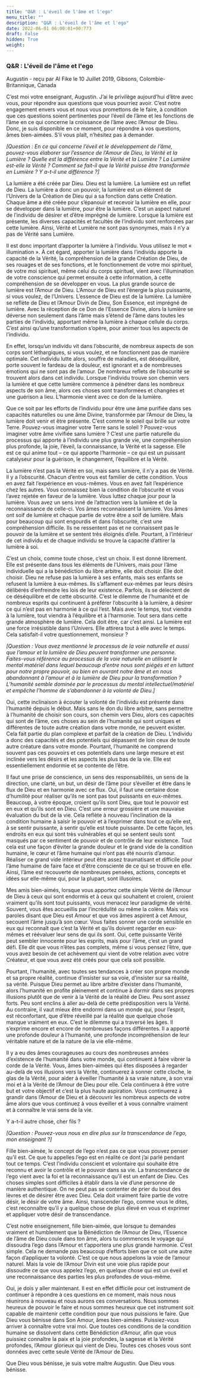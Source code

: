 ```yaml
---
title: "Q&R : L'éveil de l'âme et l'ego"
menu_title: ""
description: "Q&R : L'éveil de l'âme et l'ego"
date: 2022-06-01 06:00:01+00:773
draft: False
hidden: True
weight:
---
```

### Q&R : L'éveil de l'âme et l'ego

Augustin - reçu par Al Fike le 10 Juillet 2019, Gibsons, Colombie-Britannique, Canada

C’est moi votre enseignant, Augustin. J’ai le privilège aujourd’hui d’être avec vous, pour répondre aux questions que vous pourriez avoir. C’est notre engagement envers vous et nous vous promettons de le faire, à condition que ces questions soient pertinentes pour l’éveil de l’âme et les fonctions de l’âme en ce qui concerne la croissance de l’âme avec l’Amour de Dieu. Donc, je suis disponible en ce moment, pour répondre à vos questions, âmes bien-aimées. S’il vous plaît, n’hésitez pas à demander.

*[Question : En ce qui concerne l’éveil et le développement de l’âme, pouvez-vous élaborer sur l’essence de l’Amour de Dieu, la Vérité et la Lumière ? Quelle est la différence entre la Vérité et la Lumière ? La Lumière est-elle la Vérité ? Comment se fait-il que la Vérité puisse être transformée en Lumière ? Y a-t-il une différence ?]*

La lumière a été créée par Dieu. Dieu est la lumière. La lumière est un reflet de Dieu. La lumière a donc un pouvoir, la lumière est un élément de l’Univers de la Création de Dieu qui a sa fonction dans cette Création. Chaque âme a été créée pour s’épanouir et recevoir la lumière en elle, pour se développer dans la lumière, pour être la lumière. C’est un aspect naturel de l’individu de désirer et d’être imprégné de lumière. Lorsque la lumière est présente, les diverses capacités et facultés de l’individu sont renforcées par cette lumière. Ainsi, Vérité et Lumière ne sont pas synonymes, mais il n’y a pas de Vérité sans Lumière.

Il est donc important d’apporter la lumière à l’individu. Vous utilisez le mot « illumination ». À cet égard, apporter la lumière dans l’individu apporte la capacité de la Vérité, la compréhension de la grande Création de Dieu, de ses rouages et de ses fonctions, et le fonctionnement de votre moi spirituel, de votre moi spirituel, même celui du corps spirituel, vient avec l’illumination de votre conscience qui permet ensuite à cette information, à cette compréhension de se développer en vous. La plus grande source de lumière est l’Amour de Dieu. L’Amour de Dieu est l’énergie la plus puissante, si vous voulez, de l’Univers. L’essence de Dieu est de la lumière. La lumière se reflète de Dieu et l’Amour Divin de Dieu, Son Essence, est imprégné de lumière. Avec la réception de ce Don de l’Essence Divine, alors la lumière se déverse non seulement dans l’âme mais s’étend de l’âme dans toutes les parties de l’individu, apportant même la lumière à chaque cellule du corps. C’est ainsi qu’une transformation s’opère, pour animer tous les aspects de l’individu.

En effet, lorsqu’un individu vit dans l’obscurité, de nombreux aspects de son corps sont léthargiques, si vous voulez, et ne fonctionnent pas de manière optimale. Cet individu lutte alors, souffre de maladies, est déséquilibré, porte souvent le fardeau de la douleur, est ignorant et a de nombreuses émotions qui ne sont pas de l’amour. De nombreux reflets de l’obscurité se trouvent alors dans cet individu. Lorsque l’individu trouve son chemin vers la lumière et que cette lumière commence à pénétrer dans les nombreux aspects de son âme, alors ces choses sont transformées et changées et une guérison a lieu. L’harmonie vient avec ce don de la lumière.

Que ce soit par les efforts de l’individu pour être une âme purifiée dans ses capacités naturelles ou une âme Divine, transformée par l’Amour de Dieu, la lumière doit venir et être présente. C’est comme le soleil qui brille sur votre Terre. Pouvez-vous imaginer votre Terre sans le soleil ? Pouvez-vous imaginer votre âme vivifiée sans lumière ? C’est une partie naturelle du processus qui apporte à l’individu une plus grande vie, une compréhension plus profonde, la joie, l’éveil, la connaissance, la Vérité et la sagesse. Elle est ce qui anime tout – ce qui apporte l’harmonie – ce qui est un puissant catalyseur pour la guérison, le changement, l’équilibre et la Vérité.

La lumière n’est pas la Vérité en soi, mais sans lumière, il n’y a pas de Vérité. Il y a l’obscurité. Chacun d’entre vous est familier de cette condition. Vous en avez fait l’expérience en vous-mêmes. Vous en avez fait l’expérience chez les autres. Vous connaissez bien la condition de l’obscurité et vous l’avez rejetée en faveur de la lumière. Vous luttez chaque jour pour la lumière. Vous avez un sens inné de l’attraction vers la lumière et de la reconnaissance de celle-ci. Vos âmes reconnaissent la lumière. Vos âmes ont soif de lumière et chaque partie de votre être a soif de lumière. Mais pour beaucoup qui sont engourdis et dans l’obscurité, c’est une compréhension difficile. Ils ne ressentent pas et ne connaissent pas le pouvoir de la lumière et se sentent très éloignés d’elle. Pourtant, à l’intérieur de cet individu et de chaque individu se trouve la capacité d’attirer la lumière à soi.

C’est un choix, comme toute chose, c’est un choix. Il est donné librement. Elle est présente dans tous les éléments de l’Univers, mais pour l’âme individuelle qui a la bénédiction du libre arbitre, elle doit choisir. Elle doit choisir. Dieu ne refuse pas la lumière à ses enfants, mais ses enfants se refusent la lumière à eux-mêmes. Ils s’affament eux-mêmes par leurs désirs délibérés d’enfreindre les lois de leur existence. Parfois, ils se délectent de ce déséquilibre et de cette obscurité. C’est le dilemme de l’humanité et de nombreux esprits qui continuent à préférer l’obscurité à la lumière, à désirer ce qui n’est pas en harmonie à ce qui l’est. Mais avec le temps, tout viendra à la lumière, tout viendra à l’équilibre et à l’harmonie. Tout sera dans cette grande atmosphère de lumière. Cela doit être, car c’est ainsi. La lumière est une force irrésistible dans l’Univers. Elle attirera tout à elle avec le temps. Cela satisfait-il votre questionnement, monsieur ?

*[Question : Vous avez mentionné le processus de la voie naturelle et aussi que l’amour et la lumière de Dieu peuvent transformer une personne. Faites-vous référence au processus de la voie naturelle en utilisant le mental matériel dans lequel beaucoup d’entre nous sont piégés et en luttant pour notre propre pouvoir, ou bien en ouvrant notre âme et en nous abandonnant à l’amour et à la lumière de Dieu pour la transformation ? L’humanité semble dominée par le processus du mental intellectuel/matériel et empêche l’homme de s’abandonner à la volonté de Dieu.]*

Oui, cette inclinaison à écouter la volonté de l’individu est présente dans l’humanité depuis le début. Mais sans le don du libre arbitre, sans permettre à l’humanité de choisir son cours, son chemin vers Dieu, alors ces capacités qui sont de l’âme, ces choses au sein de l’humanité qui sont uniques et différentes de toute autre création dans votre monde, ne peuvent exister. Cela fait partie du plan complexe et parfait de la création de Dieu. L’individu a donc des capacités et des potentiels qui dépassent de loin ceux de toute autre créature dans votre monde. Pourtant, l’humanité ne comprend souvent pas ces pouvoirs et ces potentiels dans une large mesure et est inclinée vers les désirs et les aspects les plus bas de la vie. Elle est essentiellement endormie et se contente de l’être.

Il faut une prise de conscience, un sens des responsabilités, un sens de la direction, une clarté, un but, un désir de l’âme pour s’éveiller et être dans le flux de Dieu et en harmonie avec ce flux. Oui, il faut une certaine dose d’humilité pour réaliser qu’ils ne sont pas tout puissants en eux-mêmes. Beaucoup, à votre époque, croient qu’ils sont Dieu, que tout le pouvoir est en eux et qu’ils sont en Dieu. C’est une erreur grossière et une mauvaise évaluation du but de la vie. Cela reflète à nouveau l’inclination de la condition humaine à saisir le pouvoir et à l’exprimer dans tout ce qu’elle est, à se sentir puissante, à sentir qu’elle est toute puissante. De cette façon, les endroits en eux qui sont très vulnérables et qui se sentent seuls sont masqués par ce sentiment de pouvoir et de contrôle de leur existence. Tout cela est une façon d’éviter la grande douleur et le grand vide de la condition humaine, le cœur et l’âme humaine qui n’ont pas été nourris d’amour. Réaliser ce grand vide intérieur peut être assez traumatisant et difficile pour l’âme humaine de faire face et d’être consciente de ce qui se trouve en elle. Ainsi, l’âme est recouverte de nombreuses pensées, actions, concepts et idées sur elle-même qui, pour la plupart, sont illusoires.

Mes amis bien-aimés, lorsque vous apportez cette simple Vérité de l’Amour de Dieu à ceux qui sont endormis et à ceux qui souhaitent et croient, croient vraiment qu’ils sont tout puissants, vous menacez leur paradigme de vérité. Souvent, vous êtes accueillis par l’incrédulité ou même la colère. Mais vos paroles disant que Dieu est Amour et que vos âmes aspirent à cet Amour, secouent l’âme jusqu’à son cœur. Vous faites sonner une corde sensible en eux qui reconnaît que c’est la Vérité et qu’ils doivent regarder en eux-mêmes et réévaluer leur sens de qui ils sont. Oui, cette puissante Vérité peut sembler innocente pour les esprits, mais pour l’âme, c’est un grand défi. Elle dit que vous n’êtes pas complets, même si vous pensez l’être, que vous avez besoin de cet achèvement qui vient de votre relation avec votre Créateur, et que vous avez été créés pour que cela soit possible.

Pourtant, l’humanité, avec toutes ses tendances à créer son propre monde et sa propre réalité, continue d’insister sur sa voie, d’insister sur sa réalité, sa vérité. Puisque Dieu permet au libre arbitre d’exister dans l’humanité, alors l’humanité en profite pleinement et continue à dormir dans ses propres illusions plutôt que de venir à la Vérité de la réalité de Dieu. Peu sont assez forts. Peu sont enclins à aller au-delà de cette prédisposition vers la Vérité. Au contraire, il vaut mieux être endormi dans un monde qui, pour l’esprit, est réconfortant, que d’être réveillé par la réalité que quelque chose manque vraiment en eux. C’est le dilemme qui a traversé les âges. Il s’exprime encore et encore de nombreuses façons différentes. Il a apporté une profonde douleur à l’humanité, une profonde incompréhension de leur véritable nature et de la nature de la vie elle-même.

Il y a eu des âmes courageuses au cours des nombreuses années d’existence de l’humanité dans votre monde, qui continuent à faire vibrer la corde de la Vérité. Vous, âmes bien-aimées qui êtes disposées à regarder au-delà de vos illusions vers la Vérité, continuerez à sonner cette cloche, le glas de la Vérité, pour aider à éveiller l’humanité à sa vraie nature, à son vrai moi et à la Vérité de l’Amour de Dieu pour elle. Cela continuera à être votre but et votre objectif et c’est la plus haute aspiration. Vous continuerez à grandir dans l’Amour de Dieu et à découvrir les nombreux aspects de votre âme alors que vous continuez à vous éveiller et à vous connaître vraiment et à connaître le vrai sens de la vie.

Y a-t-il autre chose, cher fils ?

*[Question : Pouvez-vous nous en dire plus sur la transcendance de l’ego, mon enseignant ?]*

Fille bien-aimée, le concept de l’ego n’est pas ce que vous pouvez penser qu’il est. Ce que tu appelles l’ego est en réalité ce dont j’ai parlé pendant tout ce temps. C’est l’individu conscient et volontaire qui souhaite être reconnu et avoir le contrôle et le pouvoir dans sa vie. La transcendance de l’ego vient avec la foi et la reconnaissance qu’il est un enfant de Dieu. Ces choses simples sont difficiles à établir dans la vie d’une personne de manière authentique. On ne peut pas se contenter de prier du bout des lèvres et de désirer être avec Dieu. Cela doit vraiment faire partie de votre désir, le désir de votre âme. Ainsi, transcender l’ego, comme vous le dites, c’est reconnaître qu’il y a quelque chose de plus élevé en vous et exprimer et appliquer votre désir de transcendance.

C’est notre enseignement, fille bien-aimée, que lorsque tu demandes vraiment et humblement que la Bénédiction de l’Amour de Dieu, l’Essence de l’âme de Dieu coule dans ton âme, alors tu commences le voyage qui dissoudra l’ego dans l’Amour et t’apportera une plus grande harmonie. C’est simple. Cela ne demande pas beaucoup d’efforts bien que ce soit une autre façon d’appliquer ta volonté. C’est ce que nous appelons la voie de l’amour naturel. Mais la voie de l’Amour Divin est une voie plus rapide pour dissoudre ce que vous appelez l’ego, en quelque chose qui est un éveil et une reconnaissance des parties les plus profondes de vous-même.

Oui, je dois y aller maintenant. Il est en effet difficile pour cet instrument de continuer à répondre à ces questions en ce moment, mais nous nous réunirons à nouveau et nous aurons ces conversations. Nous sommes heureux de pouvoir le faire et nous sommes heureux que cet instrument soit capable de maintenir cette condition pour que nous puissions le faire. Que Dieu vous bénisse dans Son Amour, âmes bien-aimées. Puissiez-vous arriver à connaître votre vrai moi. Que toutes ces conditions de la condition humaine se dissolvent dans cette Bénédiction d’Amour, afin que vous puissiez connaître la paix et la joie profondes, la sagesse et la Vérité profondes, l’Amour glorieux qui vient de Dieu. Toutes ces choses vous sont données avec cette seule Vérité de l’Amour de Dieu.

Que Dieu vous bénisse, je suis votre maître Augustin. Que Dieu vous bénisse.



